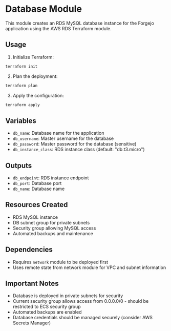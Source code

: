 # Database Module

This module creates an RDS MySQL database instance for the Forgejo application using the AWS RDS Terraform module.

## Usage

1. Initialize Terraform:
```bash
terraform init
```

2. Plan the deployment:
```bash
terraform plan
```

3. Apply the configuration:
```bash
terraform apply
```

## Variables

- `db_name`: Database name for the application
- `db_username`: Master username for the database
- `db_password`: Master password for the database (sensitive)
- `db_instance_class`: RDS instance class (default: "db.t3.micro")

## Outputs

- `db_endpoint`: RDS instance endpoint
- `db_port`: Database port
- `db_name`: Database name

## Resources Created

- RDS MySQL instance
- DB subnet group for private subnets
- Security group allowing MySQL access
- Automated backups and maintenance

## Dependencies

- Requires `network` module to be deployed first
- Uses remote state from network module for VPC and subnet information

## Important Notes

- Database is deployed in private subnets for security
- Current security group allows access from 0.0.0.0/0 - should be restricted to ECS security group
- Automated backups are enabled
- Database credentials should be managed securely (consider AWS Secrets Manager)
